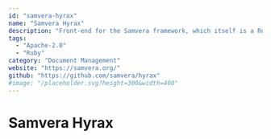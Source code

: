 ```yaml
---
id: "samvera-hyrax"
name: "Samvera Hyrax"
description: "Front-end for the Samvera framework, which itself is a Ruby on Rails application for browsing and managing Fedora-based digital repositories."
tags:
  - "Apache-2.0"
  - "Ruby"
category: "Document Management"
website: "https://samvera.org/"
github: "https://github.com/samvera/hyrax"
#image: "/placeholder.svg?height=300&width=400"
---
```


# Samvera Hyrax

